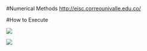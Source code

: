 #Numerical Methods http://eisc.correounivalle.edu.co/

#How to Execute

![][1]

![][2]

[1]: images/scinotes.png
[2]: images/console.png


